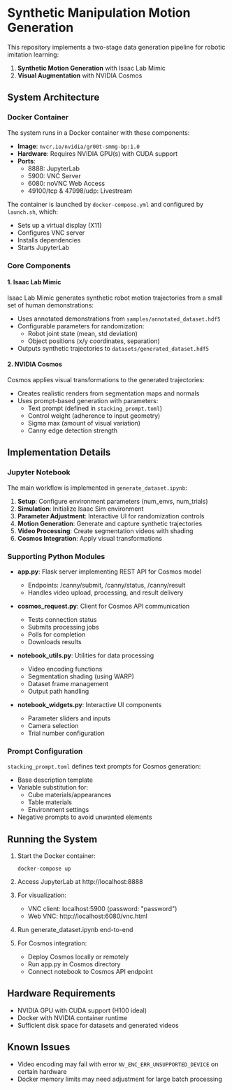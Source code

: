 # Synthetic Manipulation Motion Generation

This repository implements a two-stage data generation pipeline for robotic imitation learning:

1. **Synthetic Motion Generation** with Isaac Lab Mimic
2. **Visual Augmentation** with NVIDIA Cosmos

## System Architecture

### Docker Container

The system runs in a Docker container with these components:
- **Image**: `nvcr.io/nvidia/gr00t-smmg-bp:1.0`
- **Hardware**: Requires NVIDIA GPU(s) with CUDA support
- **Ports**:
  - 8888: JupyterLab
  - 5900: VNC Server
  - 6080: noVNC Web Access
  - 49100/tcp & 47998/udp: Livestream

The container is launched by `docker-compose.yml` and configured by `launch.sh`, which:
- Sets up a virtual display (X11)
- Configures VNC server
- Installs dependencies
- Starts JupyterLab

### Core Components

#### 1. Isaac Lab Mimic

Isaac Lab Mimic generates synthetic robot motion trajectories from a small set of human demonstrations:

- Uses annotated demonstrations from `samples/annotated_dataset.hdf5`
- Configurable parameters for randomization:
  - Robot joint state (mean, std deviation)
  - Object positions (x/y coordinates, separation)
- Outputs synthetic trajectories to `datasets/generated_dataset.hdf5`

#### 2. NVIDIA Cosmos

Cosmos applies visual transformations to the generated trajectories:

- Creates realistic renders from segmentation maps and normals
- Uses prompt-based generation with parameters:
  - Text prompt (defined in `stacking_prompt.toml`)
  - Control weight (adherence to input geometry)
  - Sigma max (amount of visual variation)
  - Canny edge detection strength

## Implementation Details

### Jupyter Notebook

The main workflow is implemented in `generate_dataset.ipynb`:

1. **Setup**: Configure environment parameters (num_envs, num_trials)
2. **Simulation**: Initialize Isaac Sim environment
3. **Parameter Adjustment**: Interactive UI for randomization controls
4. **Motion Generation**: Generate and capture synthetic trajectories
5. **Video Processing**: Create segmentation videos with shading
6. **Cosmos Integration**: Apply visual transformations

### Supporting Python Modules

- **app.py**: Flask server implementing REST API for Cosmos model
  - Endpoints: /canny/submit, /canny/status, /canny/result
  - Handles video upload, processing, and result delivery

- **cosmos_request.py**: Client for Cosmos API communication
  - Tests connection status
  - Submits processing jobs
  - Polls for completion
  - Downloads results

- **notebook_utils.py**: Utilities for data processing
  - Video encoding functions
  - Segmentation shading (using WARP)
  - Dataset frame management
  - Output path handling

- **notebook_widgets.py**: Interactive UI components
  - Parameter sliders and inputs
  - Camera selection
  - Trial number configuration

### Prompt Configuration

`stacking_prompt.toml` defines text prompts for Cosmos generation:
- Base description template
- Variable substitution for:
  - Cube materials/appearances
  - Table materials
  - Environment settings
- Negative prompts to avoid unwanted elements

## Running the System

1. Start the Docker container:
   ```
   docker-compose up
   ```

2. Access JupyterLab at http://localhost:8888

3. For visualization:
   - VNC client: localhost:5900 (password: "password")
   - Web VNC: http://localhost:6080/vnc.html

4. Run generate_dataset.ipynb end-to-end

5. For Cosmos integration:
   - Deploy Cosmos locally or remotely
   - Run app.py in Cosmos directory
   - Connect notebook to Cosmos API endpoint

## Hardware Requirements

- NVIDIA GPU with CUDA support (H100 ideal)
- Docker with NVIDIA container runtime
- Sufficient disk space for datasets and generated videos

## Known Issues

- Video encoding may fail with error `NV_ENC_ERR_UNSUPPORTED_DEVICE` on certain hardware
- Docker memory limits may need adjustment for large batch processing